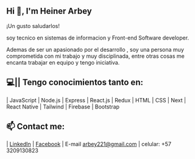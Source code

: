 ## Hi 👋, I'm Heiner Arbey


¡Un gusto saludarlos! 

soy tecnico en sistemas de informacion y Front-end Software developer.

Ademas de ser un apasionado por el desarrollo , soy una persona muy comprometida con mi trabajo y muy disciplinada, entre otras cosas me encanta trabajar en equipo y tengo iniciativa.

## 💻||  Tengo conocimientos tanto en:

	
| JavaScript
| Node.js
| Express
| React.js
| Redux
| HTML
| CSS
| Next
| React Native
| Tailwind
| Firebase
| Bootstrap
## 📫  Contact me:


| [LinkedIn](https://www.linkedin.com/in/heiner-arevalo-757937246/) | 
[Facebook](https://www.facebook.com/bllazz.flowwgkuatro) | 
 E-mail
arbey221@gmail.com |
 celular:
+57 3209130823




